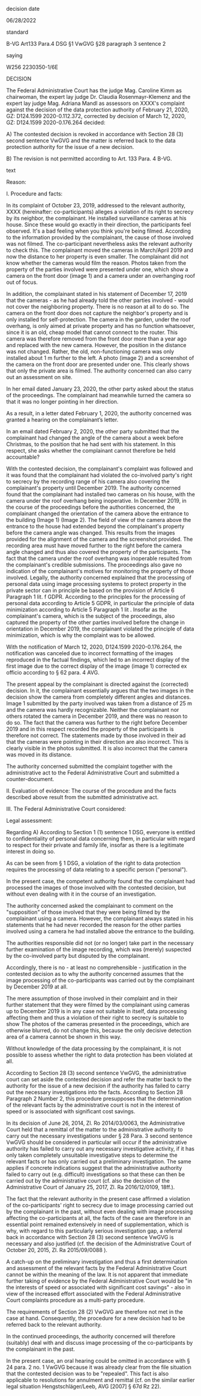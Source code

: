 decision date

06/28/2022

standard

B-VG Art133 Para.4
DSG §1
VwGVG §28 paragraph 3 sentence 2

saying

W256 2230350-1/6E

DECISION

The Federal Administrative Court has the judge Mag. Caroline Kimm as chairwoman, the expert lay judge Dr. Claudia Rosenmayr-Klemenz and the expert lay judge Mag. Adriana Mandl as assessors on XXXX's complaint against the decision of the data protection authority of February 21, 2020, GZ: D124.1599 2020-0.112.372, corrected by decision of March 12, 2020, GZ: D124.1599 2020-0.176.264 decided:

A) The contested decision is revoked in accordance with Section 28 (3) second sentence VwGVG and the matter is referred back to the data protection authority for the issue of a new decision.

B) The revision is not permitted according to Art. 133 Para. 4 B-VG.

text

Reason:

I. Procedure and facts:

In its complaint of October 23, 2019, addressed to the relevant authority, XXXX (hereinafter: co-participants) alleges a violation of its right to secrecy by its neighbor, the complainant. He installed surveillance cameras at his house. Since these would go exactly in their direction, the participants feel observed. It's a bad feeling when you think you're being filmed. According to the information provided by the complainant, the cause of those involved was not filmed. The co-participant nevertheless asks the relevant authority to check this. The complainant moved the cameras in March/April 2019 and now the distance to her property is even smaller. The complainant did not know whether the cameras would film the reason. Photos taken from the property of the parties involved were presented under one, which show a camera on the front door (image 1) and a camera under an overhanging roof out of focus.

In addition, the complainant stated in his statement of December 17, 2019 that the cameras - as he had already told the other parties involved - would not cover the neighboring property. There is no reason at all to do so. The camera on the front door does not capture the neighbor's property and is only installed for self-protection. The camera in the garden, under the roof overhang, is only aimed at private property and has no function whatsoever, since it is an old, cheap model that cannot connect to the router. This camera was therefore removed from the front door more than a year ago and replaced with the new camera. However, the position in the distance was not changed. Rather, the old, non-functioning camera was only installed about 1 m further to the left. A photo (image 2) and a screenshot of the camera on the front door are presented under one. This clearly shows that only the private area is filmed. The authority concerned can also carry out an assessment on site.

In her email dated January 23, 2020, the other party asked about the status of the proceedings. The complainant had meanwhile turned the camera so that it was no longer pointing in her direction.

As a result, in a letter dated February 1, 2020, the authority concerned was granted a hearing on the complainant’s letter.

In an email dated February 2, 2020, the other party submitted that the complainant had changed the angle of the camera about a week before Christmas, to the position that he had sent with his statement. In this respect, she asks whether the complainant cannot therefore be held accountable?

With the contested decision, the complainant's complaint was followed and it was found that the complainant had violated the co-involved party's right to secrecy by the recording range of his camera also covering the complainant's property until December 2019. The authority concerned found that the complainant had installed two cameras on his house, with the camera under the roof overhang being inoperative. In December 2019, in the course of the proceedings before the authorities concerned, the complainant changed the orientation of the camera above the entrance to the building (Image 1) (Image 2). The field of view of the camera above the entrance to the house had extended beyond the complainant's property before the camera angle was changed. This results from the images provided for the alignment of the camera and the screenshot provided. The recording area must have moved further to the right before the camera angle changed and thus also covered the property of the participants. The fact that the camera under the roof overhang was inoperable resulted from the complainant's credible submissions. The proceedings also gave no indication of the complainant's motives for monitoring the property of those involved. Legally, the authority concerned explained that the processing of personal data using image processing systems to protect property in the private sector can in principle be based on the provision of Article 6 Paragraph 1 lit. f GDPR. According to the principles for the processing of personal data according to Article 5 GDPR, in particular the principle of data minimization according to Article 5 Paragraph 1 lit . Insofar as the complainant's camera, which is the subject of the proceedings, also captured the property of the other parties involved before the change in orientation in December 2019, the complainant violated the principle of data minimization, which is why the complaint was to be allowed.

With the notification of March 12, 2020, D124.1599 2020-0.176.264, the notification was canceled due to incorrect formatting of the images reproduced in the factual findings, which led to an incorrect display of the first image due to the correct display of the image (image 1) corrected ex officio according to § 62 para. 4 AVG.

The present appeal by the complainant is directed against the (corrected) decision. In it, the complainant essentially argues that the two images in the decision show the camera from completely different angles and distances. Image 1 submitted by the party involved was taken from a distance of 25 m and the camera was hardly recognizable. Neither the complainant nor others rotated the camera in December 2019, and there was no reason to do so. The fact that the camera was further to the right before December 2019 and in this respect recorded the property of the participants is therefore not correct. The statements made by those involved in their ad that the cameras were pointing in their direction are also incorrect. This is clearly visible in the photos submitted. It is also incorrect that the camera was moved in its distance.

The authority concerned submitted the complaint together with the administrative act to the Federal Administrative Court and submitted a counter-document.

II. Evaluation of evidence: The course of the procedure and the facts described above result from the submitted administrative act.

III. The Federal Administrative Court considered:

Legal assessment:

Regarding A) According to Section 1 (1) sentence 1 DSG, everyone is entitled to confidentiality of personal data concerning them, in particular with regard to respect for their private and family life, insofar as there is a legitimate interest in doing so.

As can be seen from § 1 DSG, a violation of the right to data protection requires the processing of data relating to a specific person ("personal").

In the present case, the competent authority found that the complainant had processed the images of those involved with the contested decision, but without even dealing with it in the course of an investigation.

The authority concerned asked the complainant to comment on the "supposition" of those involved that they were being filmed by the complainant using a camera. However, the complainant always stated in his statements that he had never recorded the reason for the other parties involved using a camera he had installed above the entrance to the building.

The authorities responsible did not (or no longer) take part in the necessary further examination of the image recording, which was (merely) suspected by the co-involved party but disputed by the complainant.

Accordingly, there is no - at least no comprehensible - justification in the contested decision as to why the authority concerned assumes that the image processing of the co-participants was carried out by the complainant by December 2019 at all.

The mere assumption of those involved in their complaint and in their further statement that they were filmed by the complainant using cameras up to December 2019 is in any case not suitable in itself, data processing affecting them and thus a violation of their right to secrecy is suitable to show The photos of the cameras presented in the proceedings, which are otherwise blurred, do not change this, because the only decisive detection area of a camera cannot be shown in this way.

Without knowledge of the data processing by the complainant, it is not possible to assess whether the right to data protection has been violated at all.

According to Section 28 (3) second sentence VwGVG, the administrative court can set aside the contested decision and refer the matter back to the authority for the issue of a new decision if the authority has failed to carry out the necessary investigations into the facts. According to Section 28 Paragraph 2 Number 2, this procedure presupposes that the determination of the relevant facts by the administrative court is not in the interest of speed or is associated with significant cost savings.

In its decision of June 26, 2014, Zl. Ro 2014/03/0063, the Administrative Court held that a remittal of the matter to the administrative authority to carry out the necessary investigations under § 28 Para. 3 second sentence VwGVG should be considered in particular will occur if the administrative authority has failed to carry out any necessary investigative activity, if it has only taken completely unsuitable investigative steps to determine the relevant facts or has only carried out a preliminary investigation. The same applies if concrete indications suggest that the administrative authority failed to carry out (e.g. difficult) investigations so that these can then be carried out by the administrative court (cf. also the decision of the Administrative Court of January 25, 2017, Zl. Ra 2016/12/0109, 18ff.).

The fact that the relevant authority in the present case affirmed a violation of the co-participants' right to secrecy due to image processing carried out by the complainant in the past, without even dealing with image processing affecting the co-participants at all, the facts of the case are therefore in an essential point remained extensively in need of supplementation, which is why, with regard to this particularly serious investigation gap, a referral back in accordance with Section 28 (3) second sentence VwGVG is necessary and also justified (cf. the decision of the Administrative Court of October 20, 2015, Zl. Ra 2015/09/0088 ).

A catch-up on the preliminary investigation and thus a first determination and assessment of the relevant facts by the Federal Administrative Court cannot be within the meaning of the law. It is not apparent that immediate further taking of evidence by the Federal Administrative Court would be "in the interests of speed or associated with significant cost savings" - also in view of the increased effort associated with the Federal Administrative Court complaints procedure as a multi-party procedure.

The requirements of Section 28 (2) VwGVG are therefore not met in the case at hand. Consequently, the procedure for a new decision had to be referred back to the relevant authority.

In the continued proceedings, the authority concerned will therefore (suitably) deal with and discuss image processing of the co-participants by the complainant in the past.

In the present case, an oral hearing could be omitted in accordance with § 24 para. 2 no. 1 VwGVG because it was already clear from the file situation that the contested decision was to be "repealed". This fact is also applicable to resolutions for annulment and remittal (cf. on the similar earlier legal situation Hengstschläger/Leeb, AVG \[2007\] § 67d Rz 22).
